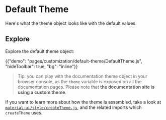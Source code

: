 # Default Theme

<p class="description">Here's what the theme object looks like with the default values.</p>

## Explore

Explore the default theme object:

{{"demo": "pages/customization/default-theme/DefaultTheme.js", "hideToolbar": true, "bg": "inline"}}

> Tip: you can play with the documentation theme object in your browser console,
> as the `theme` variable is exposed on all the documentation pages.
> Please note that **the documentation site is using a custom theme**.

<!-- #default-branch-switch -->

If you want to learn more about how the theme is assembled, take a look at [`material-ui/style/createTheme.js`](https://github.com/mui-org/material-ui/blob/next/packages/material-ui/src/styles/createTheme.js),
and the related imports which `createTheme` uses.
